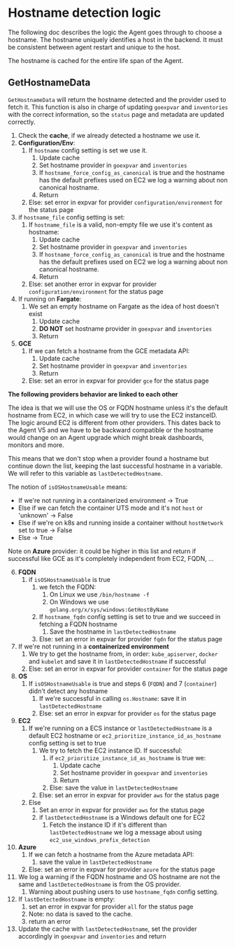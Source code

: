 # Hostname detection logic

The following doc describes the logic the Agent goes through to choose a hostname. The hostname uniquely identifies a
host in the backend. It must be consistent between agent restart and unique to the host.

The hostname is cached for the entire life span of the Agent.

## GetHostnameData

`GetHostnameData` will return the hostname detected and the provider used to fetch it. This function is also in charge
of updating `goexpvar` and `inventories` with the correct information, so the `status` page and metadata are updated
correctly.

1. Check the **cache**, if we already detected a hostname we use it.
2. **Configuration/Env**:
    1. If `hostname` config setting is set we use it.
        1. Update cache
        2. Set hostname provider in `goexpvar` and `inventories`
        3. If `hostname_force_config_as_canonical` is true and the hostname has the default prefixes used on EC2 we log a
           warning about non canonical hostname.
        4. Return
    2. Else: set error in expvar for provider `configuration/environment` for the status page
3. if `hostname_file` config setting is set:
    1. If `hostname_file` is a valid, non-empty file we use it's content as hostname:
        1. Update cache
        2. Set hostname provider in `goexpvar` and `inventories`
        3. If `hostname_force_config_as_canonical` is true and the hostname has the default prefixes used on EC2 we log a
           warning about non canonical hostname.
        4. Return
    2. Else: set another error in expvar for provider `configuration/environment` for the status page
4. If running on **Fargate**:
    1. We set an empty hostname on Fargate as the idea of host doesn't exist
        1. Update cache
        2. **DO NOT** set hostname provider in `goexpvar` and `inventories`
        3. Return
5. **GCE**
    1. If we can fetch a hostname from the GCE metadata API:
        1. Update cache
        2. Set hostname provider in `goexpvar` and `inventories`
        3. Return
    2. Else: set an error in expvar for provider `gce` for the status page

**The following providers behavior are linked to each other**

The idea is that we will use the OS or FQDN hostname unless it's the default hostname from EC2, in which case we will
try to use the EC2 instanceID. The logic around EC2 is different from other providers. This dates back to the Agent V5
and we have to be backward compatible or the hostname would change on an Agent upgrade which might break dashboards,
monitors and more.

This means that we don't stop when a provider found a hostname but continue down the list, keeping the last successful
hostname in a variable. We will refer to this variable as `lastDetectedHostname`.

The notion of `isOSHostnameUsable` means:
- If we're not running in a containerized environment -> True
- Else if we can fetch the container UTS mode and it's not `host` or 'unknown' -> False
- Else if we're on k8s and running inside a container without `hostNetwork` set to true -> False
- Else -> True

Note on **Azure** provider: it could be higher in this list and return if successful like GCE as it's completely
independent from EC2, FQDN, ...

6. **FQDN**
    1. if `isOSHostnameUsable` is true
        1. we fetch the FQDN:
            1. On Linux we use `/bin/hostname -f`
            2. On Windows we use `golang.org/x/sys/windows:GetHostByName`
        2. If `hostname_fqdn` config setting is set to true and we succeed in fetching a FQDN hostname
            1. Save the hostname in `lastDetectedHostname`
        3. Else: set an error in expvar for provider `fqdn` for the status page
7. If we're not running in a **containerized environment**
    1. We try to get the hostname from, in order: `kube_apiserver`, `docker` and `kubelet` and save it in
       `lastDetectedHostname` if successful
    2. Else: set an error in expvar for provider `container` for the status page
8. **OS**
    1. If `isOSHostnameUsable` is true and steps 6 (`FQDN`) and 7 (`container`) didn't detect any hostname
        1. If we're successful in calling `os.Hostname`: save it in `lastDetectedHostname`
        2. Else: set an error in expvar for provider `os` for the status page
9. **EC2**
    1. If we're running on a ECS instance or `lastDetectedHostname` is a default EC2 hostname or
       `ec2_prioritize_instance_id_as_hostname` config setting is set to true
        1. We try to fetch the EC2 instance ID. If successful:
            1. if `ec2_prioritize_instance_id_as_hostname` is true we:
                1. Update cache
                2. Set hostname provider in `goexpvar` and `inventories`
                3. Return
            2. Else: save the value in `lastDetectedHostname`
        2. Else: set an error in expvar for provider `aws` for the status page
    2. Else
        1. Set an error in expvar for provider `aws` for the status page
        2. if `lastDetectedHostname` is a Windows default one for EC2
            1. Fetch the instance ID if it's different than `lastDetectedHostname` we log a message about using
               `ec2_use_windows_prefix_detection`
10. **Azure**
    1. If we can fetch a hostname from the Azure metadata API:
        1. save the value in `lastDetectedHostname`
    2. Else: set an error in expvar for provider `azure` for the status page
11. We log a warning if the FQDN hostname and OS hostname are not the same and `lastDetectedHostname` is from the OS
    provider.
    1. Warning about pushing users to use `hostname_fqdn` config setting.
12. If `lastDetectedHostname` is empty:
    1. set an error in expvar for provider `all` for the status page
    2. Note: no data is saved to the cache.
    3. return an error
13. Update the cache with `lastDetectedHostname`, set the provider accordingly in `goexpvar` and `inventories` and
    return
